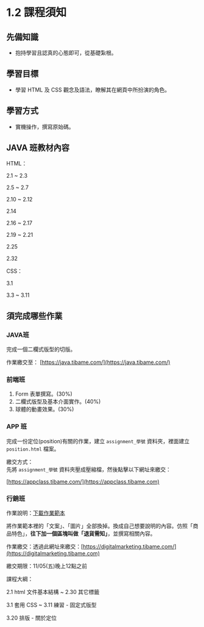 # 1.2 課程須知

## 先備知識

* 抱持學習且認真的心態即可，從基礎紮根。

## 學習目標

* 學習 HTML 及 CSS 觀念及語法，瞭解其在網頁中所扮演的角色。

## 學習方式

* 實機操作，撰寫原始碼。



## JAVA 班教材內容

HTML：

2.1 \~ 2.3

2.5 \~ 2.7

2.10 \~ 2.12

2.14

2.16 \~ 2.17

2.19 \~ 2.21

2.25

2.32

CSS：

3.1

3.3 \~ 3.11



## 須完成哪些作業

### JAVA班

完成一個二欄式版型的切版。

作業繳交至： [https://java.tibame.com/](https://java.tibame.com/)



### 前端班

1. Form 表單撰寫。(30%)
2. 二欄式版型及基本介面實作。(40%)
3. 球體的動畫效果。(30%)





### APP 班

完成一份定位(position)有關的作業，建立 `assignment_學號` 資料夾，裡面建立 `position.html` 檔案。

繳交方式：\
先將 `assignment_學號` 資料夾壓成壓縮檔，然後點擊以下網址來繳交：

[https://appclass.tibame.com/](https://appclass.tibame.com)



### 行銷班

作業說明：[下載作業範本](https://alldata.sgp1.digitaloceanspaces.com/sample/html\_css\_marketing\_assignment.zip)

將作業範本裡的「文案」、「圖片」全部換掉。換成自己想要說明的內容。仿照「商品特色」，**往下加一個區塊叫做「退貨需知」**，並撰寫相關內容。

作業繳交：透過此網址來繳交：[https://digitalmarketing.tibame.com/](https://digitalmarketing.tibame.com)

繳交期限：11/05(五)晚上12點之前

課程大綱：

2.1 html 文件基本結構 \~ 2.30 其它標籤

3.1 套用 CSS \~ 3.11 練習 - 固定式版型

3.20 排版 - 關於定位
